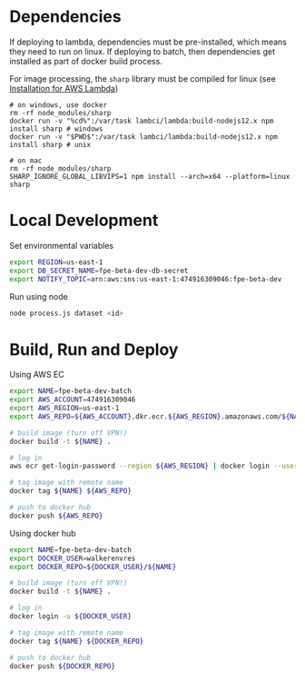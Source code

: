 # Dependencies

If deploying to lambda, dependencies must be pre-installed, which means they need to run on linux. If deploying to batch, then dependencies get installed as part of docker build process.

For image processing, the `sharp` library must be compiled for linux (see [Installation for AWS Lambda](https://sharp.pixelplumbing.com/install#aws-lambda))

```
# on windows, use docker
rm -rf node_modules/sharp
docker run -v "%cd%":/var/task lambci/lambda:build-nodejs12.x npm install sharp # windows
docker run -v "$PWD$":/var/task lambci/lambda:build-nodejs12.x npm install sharp # unix

# on mac
rm -rf node_modules/sharp
SHARP_IGNORE_GLOBAL_LIBVIPS=1 npm install --arch=x64 --platform=linux sharp
```

# Local Development

Set environmental variables

```sh
export REGION=us-east-1
export DB_SECRET_NAME=fpe-beta-dev-db-secret
export NOTIFY_TOPIC=arn:aws:sns:us-east-1:474916309046:fpe-beta-dev
```

Run using node

```sh
node process.js dataset <id>
```

# Build, Run and Deploy

Using AWS EC

```bash
export NAME=fpe-beta-dev-batch
export AWS_ACCOUNT=474916309046
export AWS_REGION=us-east-1
export AWS_REPO=${AWS_ACCOUNT}.dkr.ecr.${AWS_REGION}.amazonaws.com/${NAME}

# build image (turn off VPN!)
docker build -t ${NAME} .

# log in
aws ecr get-login-password --region ${AWS_REGION} | docker login --username AWS --password-stdin ${AWS_REPO}

# tag image with remote name
docker tag ${NAME} ${AWS_REPO}

# push to docker hub
docker push ${AWS_REPO}
```

Using docker hub

```bash
export NAME=fpe-beta-dev-batch
export DOCKER_USER=walkerenvres
export DOCKER_REPO=${DOCKER_USER}/${NAME}

# build image (turn off VPN!)
docker build -t ${NAME} .

# log in
docker login -u ${DOCKER_USER}

# tag image with remote name
docker tag ${NAME} ${DOCKER_REPO}

# push to docker hub
docker push ${DOCKER_REPO}
```
